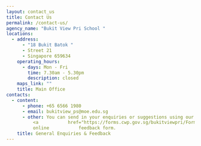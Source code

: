 ```yaml
---
layout: contact_us
title: Contact Us
permalink: /contact-us/
agency_name: "Bukit View Pri School "
locations:
  - address:
      - "18 Bukit Batok "
      - Street 21
      - Singapore 659634
    operating_hours:
      - days: Mon - Fri
        time: 7.30am - 5.30pm
        description: closed
    maps_link: ""
    title: Main Office
contacts:
  - content:
      - phone: +65 6566 1980
      - email: bukitview_ps@moe.edu.sg
      - other: You can send in your enquiries or suggestions using our
          <a           href="https://forms.cwp.gov.sg/bukitviewpri/FormP361U"</a>
          online           feedback form.
    title: General Enquiries & Feedback
---
```

